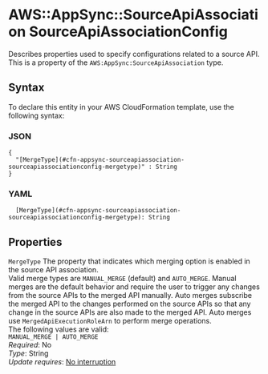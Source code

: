 # AWS::AppSync::SourceApiAssociation SourceApiAssociationConfig<a name="aws-properties-appsync-sourceapiassociation-sourceapiassociationconfig"></a>

Describes properties used to specify configurations related to a source API\. This is a property of the `AWS:AppSync:SourceApiAssociation` type\.

## Syntax<a name="aws-properties-appsync-sourceapiassociation-sourceapiassociationconfig-syntax"></a>

To declare this entity in your AWS CloudFormation template, use the following syntax:

### JSON<a name="aws-properties-appsync-sourceapiassociation-sourceapiassociationconfig-syntax.json"></a>

```
{
  "[MergeType](#cfn-appsync-sourceapiassociation-sourceapiassociationconfig-mergetype)" : String
}
```

### YAML<a name="aws-properties-appsync-sourceapiassociation-sourceapiassociationconfig-syntax.yaml"></a>

```
  [MergeType](#cfn-appsync-sourceapiassociation-sourceapiassociationconfig-mergetype): String
```

## Properties<a name="aws-properties-appsync-sourceapiassociation-sourceapiassociationconfig-properties"></a>

`MergeType`  <a name="cfn-appsync-sourceapiassociation-sourceapiassociationconfig-mergetype"></a>
The property that indicates which merging option is enabled in the source API association\.  
Valid merge types are `MANUAL_MERGE` \(default\) and `AUTO_MERGE`\. Manual merges are the default behavior and require the user to trigger any changes from the source APIs to the merged API manually\. Auto merges subscribe the merged API to the changes performed on the source APIs so that any change in the source APIs are also made to the merged API\. Auto merges use `MergedApiExecutionRoleArn` to perform merge operations\.  
The following values are valid:  
`MANUAL_MERGE | AUTO_MERGE`  
*Required*: No  
*Type*: String  
*Update requires*: [No interruption](https://docs.aws.amazon.com/AWSCloudFormation/latest/UserGuide/using-cfn-updating-stacks-update-behaviors.html#update-no-interrupt)